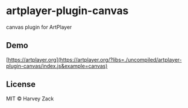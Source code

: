 # artplayer-plugin-canvas

canvas plugin for ArtPlayer

## Demo

[https://artplayer.org](https://artplayer.org/?libs=./uncompiled/artplayer-plugin-canvas/index.js&example=canvas)

## License

MIT © Harvey Zack
